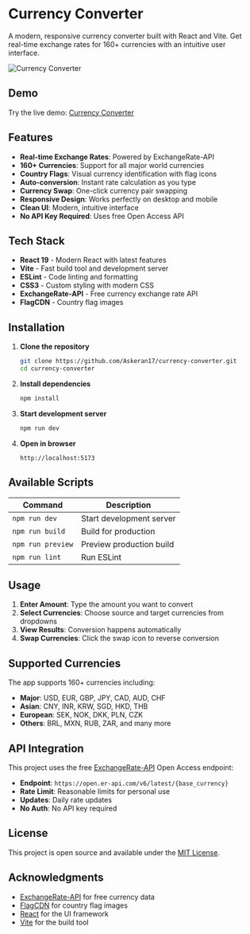 # Currency Converter

A modern, responsive currency converter built with React and Vite. Get real-time exchange rates for 160+ currencies with an intuitive user interface.

![Currency Converter](./public/demo.png)

## Demo

Try the live demo: [Currency Converter](https://askeran17.github.io/currency-converter/)

## Features

- **Real-time Exchange Rates**: Powered by ExchangeRate-API
- **160+ Currencies**: Support for all major world currencies
- **Country Flags**: Visual currency identification with flag icons
- **Auto-conversion**: Instant rate calculation as you type
- **Currency Swap**: One-click currency pair swapping
- **Responsive Design**: Works perfectly on desktop and mobile
- **Clean UI**: Modern, intuitive interface
- **No API Key Required**: Uses free Open Access API

## Tech Stack

- **React 19** - Modern React with latest features
- **Vite** - Fast build tool and development server
- **ESLint** - Code linting and formatting
- **CSS3** - Custom styling with modern CSS
- **ExchangeRate-API** - Free currency exchange rate API
- **FlagCDN** - Country flag images

## Installation

1. **Clone the repository**
   ```bash
   git clone https://github.com/Askeran17/currency-converter.git
   cd currency-converter
   ```

2. **Install dependencies**
   ```bash
   npm install
   ```

3. **Start development server**
   ```bash
   npm run dev
   ```

4. **Open in browser**
   ```
   http://localhost:5173
   ```

## Available Scripts

| Command | Description |
|---------|-------------|
| `npm run dev` | Start development server |
| `npm run build` | Build for production |
| `npm run preview` | Preview production build |
| `npm run lint` | Run ESLint |

## Usage

1. **Enter Amount**: Type the amount you want to convert
2. **Select Currencies**: Choose source and target currencies from dropdowns
3. **View Results**: Conversion happens automatically
4. **Swap Currencies**: Click the swap icon to reverse conversion

## Supported Currencies

The app supports 160+ currencies including:

- **Major**: USD, EUR, GBP, JPY, CAD, AUD, CHF
- **Asian**: CNY, INR, KRW, SGD, HKD, THB
- **European**: SEK, NOK, DKK, PLN, CZK
- **Others**: BRL, MXN, RUB, ZAR, and many more

## API Integration

This project uses the free [ExchangeRate-API](https://exchangerate-api.com/) Open Access endpoint:

- **Endpoint**: `https://open.er-api.com/v6/latest/{base_currency}`
- **Rate Limit**: Reasonable limits for personal use
- **Updates**: Daily rate updates
- **No Auth**: No API key required

## License

This project is open source and available under the [MIT License](LICENSE).

## Acknowledgments

- [ExchangeRate-API](https://exchangerate-api.com/) for free currency data
- [FlagCDN](https://flagcdn.com/) for country flag images
- [React](https://reactjs.org/) for the UI framework
- [Vite](https://vitejs.dev/) for the build tool
